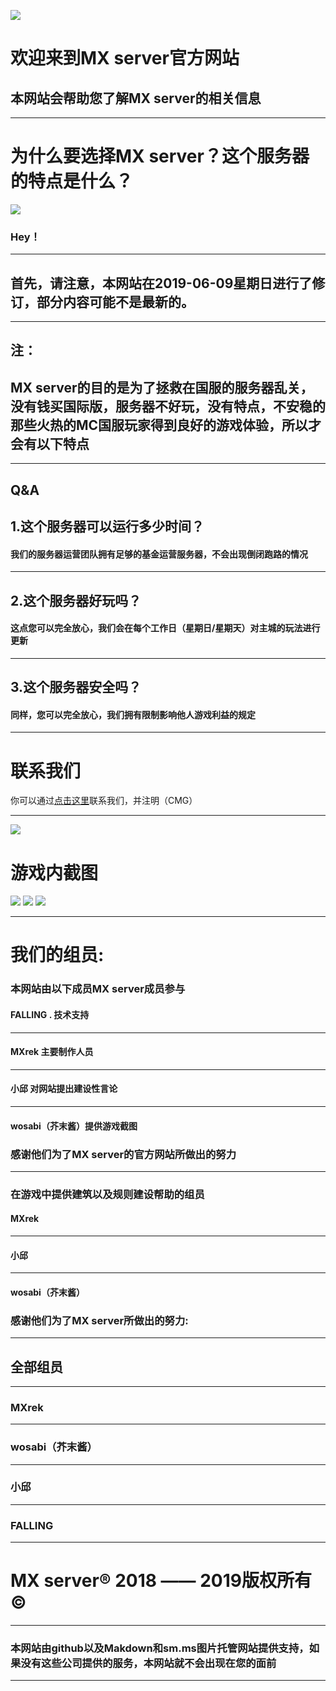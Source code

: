 ![](https://i.loli.net/2019/06/09/5cfc7f8206b8532610.jpg)
# 欢迎来到MX server官方网站


## 本网站会帮助您了解MX server的相关信息 

------------


# 为什么要选择MX server？这个服务器的特点是什么？
 ![](https://i.loli.net/2019/06/09/5cfc80c99ac1962436.jpg)
### Hey！

------------


## 首先，请注意，本网站在2019-06-09星期日进行了修订，部分内容可能不是最新的。

------------


## 注：
## MX server的目的是为了拯救在国服的服务器乱关，没有钱买国际版，服务器不好玩，没有特点，不安稳的那些火热的MC国服玩家得到良好的游戏体验，所以才会有以下特点

------------
## Q&A

## 1.这个服务器可以运行多少时间？
#### 我们的服务器运营团队拥有足够的基金运营服务器，不会出现倒闭跑路的情况

------------


## 2.这个服务器好玩吗？
#### 这点您可以完全放心，我们会在每个工作日（星期日/星期天）对主城的玩法进行更新

------------


## 3.这个服务器安全吗？
#### 同样，您可以完全放心，我们拥有限制影响他人游戏利益的规定

------------

# 联系我们
你可以通过[点击这里](https://shang.qq.com/wpa/qunwpa?idkey=c94c9018694578ff2c6ee406d87a13a0adeff09ab5c792aeecb568e0a706e00b "点击这里")联系我们，并注明（CMG）



------------
![](https://i.loli.net/2019/06/09/5cfc7ce6ce64398838.jpg)
# 游戏内截图
![](https://i.loli.net/2019/06/09/5cfc87c69b55195686.png)
![](https://i.loli.net/2019/06/09/5cfc87c6a73ac10440.png)
![](https://i.loli.net/2019/06/09/5cfc87c6ae05b22754.png)



------------
# 我们的组员:


### 本网站由以下成员MX server成员参与
#### FALLING . 技术支持

------------


#### MXrek 主要制作人员

------------


#### 小邱 对网站提出建设性言论

------------


#### wosabi（芥末酱）提供游戏截图



### 感谢他们为了MX server的官方网站所做出的努力
------------
###  在游戏中提供建筑以及规则建设帮助的组员

####  MXrek

------------


####  小邱

------------


####  wosabi（芥末酱）




###  感谢他们为了MX server所做出的努力:
------------
##  全部组员

------------


###  MXrek

------------


###  wosabi（芥末酱）

------------


###  小邱

------------


###  FALLING 

------------


#  MX server&reg; 2018 —— 2019版权所有&copy;

------------



###  本网站由github以及Makdown和sm.ms图片托管网站提供支持，如果没有这些公司提供的服务，本网站就不会出现在您的面前

------------
